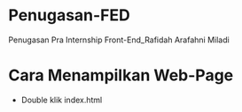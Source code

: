 # Penugasan-FED
Penugasan Pra Internship Front-End_Rafidah Arafahni Miladi

# Cara Menampilkan Web-Page
- Double klik index.html

